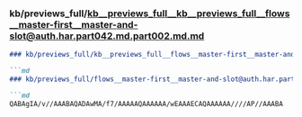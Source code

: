 ### kb/previews_full/kb__previews_full__kb__previews_full__flows__master-first__master-and-slot@auth.har.part042.md.part002.md.md

```md
### kb/previews_full/kb__previews_full__flows__master-first__master-and-slot@auth.har.part042.md.part002.md

```md
### kb/previews_full/flows__master-first__master-and-slot@auth.har.part042.md (part 002)

```md
QABAgIA/v//AAABAQADAwMA/f7/AAAAAQAAAAAA/wEAAAECAQAAAAAA////AP//AAABA
```

```

```

```
